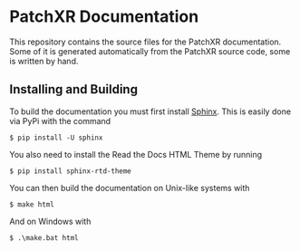 # PatchXR Documentation

This repository contains the source files for the PatchXR documentation. Some of it
is generated automatically from the PatchXR source code, some is written by hand.

## Installing and Building

To build the documentation you must first install [Sphinx](https://www.sphinx-doc.org/).
This is easily done via PyPi with the command

```
$ pip install -U sphinx
```

You also need to install the Read the Docs HTML Theme by running

```
$ pip install sphinx-rtd-theme
```

You can then build the documentation on Unix-like systems with

```
$ make html
```

And on Windows with

```
$ .\make.bat html
```